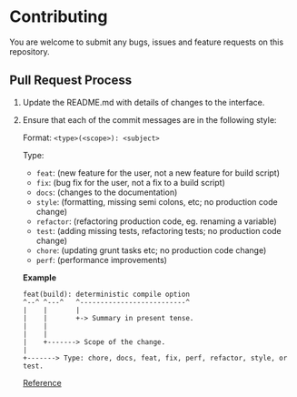 # Contributing

You are welcome to submit any bugs, issues and feature requests on this repository.

## Pull Request Process

1. Update the README.md with details of changes to the interface.

2. Ensure that each of the commit messages are in the following style:

   Format: `<type>(<scope>): <subject>`

   Type:

   - `feat`: (new feature for the user, not a new feature for build script)
   - `fix`: (bug fix for the user, not a fix to a build script)
   - `docs`: (changes to the documentation)
   - `style`: (formatting, missing semi colons, etc; no production code change)
   - `refactor`: (refactoring production code, eg. renaming a variable)
   - `test`: (adding missing tests, refactoring tests; no production code change)
   - `chore`: (updating grunt tasks etc; no production code change)
   - `perf`: (performance improvements)

   **Example**

   ```
   feat(build): deterministic compile option
   ^--^ ^---^   ^--------------------------^
   |    |       |
   |    |       +-> Summary in present tense.
   |    |
   |    |
   |    +-------> Scope of the change.
   |
   +-------> Type: chore, docs, feat, fix, perf, refactor, style, or test.
   ```

   [Reference](https://gist.github.com/joshbuchea/6f47e86d2510bce28f8e7f42ae84c716)
